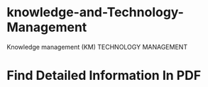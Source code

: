 # knowledge-and-Technology-Management
Knowledge management (KM)
TECHNOLOGY MANAGEMENT
# Find Detailed Information In PDF
